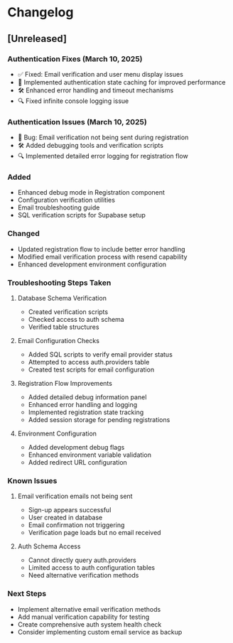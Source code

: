 # Changelog

## [Unreleased]

### Authentication Fixes (March 10, 2025)
- ✅ Fixed: Email verification and user menu display issues
- 🔄 Implemented authentication state caching for improved performance
- 🛠️ Enhanced error handling and timeout mechanisms
- 🔍 Fixed infinite console logging issue

### Authentication Issues (March 10, 2025)
- 🐛 Bug: Email verification not being sent during registration
- 🛠️ Added debugging tools and verification scripts
- 🔍 Implemented detailed error logging for registration flow

### Added
- Enhanced debug mode in Registration component
- Configuration verification utilities
- Email troubleshooting guide
- SQL verification scripts for Supabase setup

### Changed
- Updated registration flow to include better error handling
- Modified email verification process with resend capability
- Enhanced development environment configuration

### Troubleshooting Steps Taken
1. Database Schema Verification
   - Created verification scripts
   - Checked access to auth schema
   - Verified table structures

2. Email Configuration Checks
   - Added SQL scripts to verify email provider status
   - Attempted to access auth.providers table
   - Created test scripts for email configuration

3. Registration Flow Improvements
   - Added detailed debug information panel
   - Enhanced error handling and logging
   - Implemented registration state tracking
   - Added session storage for pending registrations

4. Environment Configuration
   - Added development debug flags
   - Enhanced environment variable validation
   - Added redirect URL configuration

### Known Issues
1. Email verification emails not being sent
   - Sign-up appears successful
   - User created in database
   - Email confirmation not triggering
   - Verification page loads but no email received

2. Auth Schema Access
   - Cannot directly query auth.providers
   - Limited access to auth configuration tables
   - Need alternative verification methods

### Next Steps
- Implement alternative email verification methods
- Add manual verification capability for testing
- Create comprehensive auth system health check
- Consider implementing custom email service as backup
